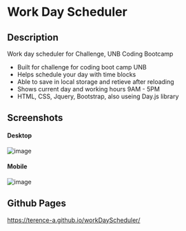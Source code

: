 # Work Day Scheduler

## Description

Work day scheduler for Challenge, UNB Coding Bootcamp

- Built for challenge for coding boot camp UNB
- Helps schedule your day with time blocks
- Able to save in local storage and retieve after reloading
- Shows current day and working hours 9AM - 5PM
- HTML, CSS, Jquery, Bootstrap, also useing Day.js library

## Screenshots

#### Desktop

![image](https://github.com/Terence-A/workDayScheduler/assets/90189211/9f308031-2eba-4ce9-8da2-7f1d83d544ee)

#### Mobile

![image](https://github.com/Terence-A/workDayScheduler/assets/90189211/d4afb3fa-901b-4d2a-81ad-fa1684d06c27)

## Github Pages

https://terence-a.github.io/workDayScheduler/
